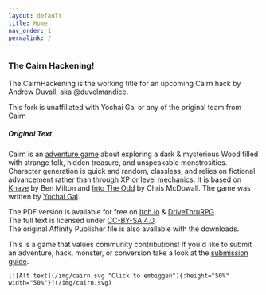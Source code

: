 ```yaml
---
layout: default
title: Home
nav_order: 1
permalink: /
---
```


### The Cairn Hackening!

The CairnHackening is the working title for an upcoming Cairn hack by Andrew Duvall, aka @duvelmandice.

This fork is unaffiliated with Yochai Gal or any of the original team from Cairn

##### Original Text

Cairn is an [adventure game](http://questingblog.com/adventure-game-vs-osr) about exploring a dark & mysterious Wood filled with strange folk, hidden treasure, and unspeakable monstrosities. Character generation is quick and random, classless, and relies on fictional advancement rather than through XP or level mechanics. It is based on [Knave](https://www.drivethrurpg.com/product/250888/Knave) by Ben Milton and [Into The Odd](https://chrismcdee.itch.io/electric-bastionland) by Chris McDowall. The game was written by [Yochai Gal](https://newschoolrevolution.com).

The PDF version is available for free on [Itch.io](https://yochaigal.itch.io/cairn) & [DriveThruRPG](https://www.drivethrurpg.com/product/330809/Cairn).  
The full text is licensed under [CC-BY-SA 4.0](https://creativecommons.org/licenses/by-sa/4.0/).  
The original Affinity Publisher file is also available with the downloads.

This is a game that values community contributions! If you'd like to submit an adventure, hack, monster, or conversion take a look at the [submission guide](/submissions/submission-guide).

<p></p>

```
[![Alt text](/img/cairn.svg "Click to embiggen"){:height="50%" width="50%"}](/img/cairn.svg)
```

